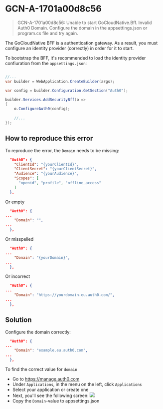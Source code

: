 # GCN-A-1701a00d8c56

> GCN-A-1701a00d8c56: Unable to start GoCloudNative.Bff. Invalid Auth0 Domain. Configure the domain in the appsettings.json or program.cs file and try again.


The GoCloudNative BFF is a authentication gateway. As a result, you must configure an identity provider (correctly) in order for it to start.

To bootstrap the BFF, it's recommended to load the identity provider confiuration from the `appsettings.json`:

```csharp

//...
var builder = WebApplication.CreateBuilder(args);

var config = builder.Configuration.GetSection("Auth0");

builder.Services.AddSecurityBff(o =>
{
    o.ConfigureAuth0(config);
    
    //...
});
```

## How to reproduce this error

To reproduce the error, the `Domain` needs to be missing:

```json
  "Auth0": {
    "ClientId": "{yourClientId}",
    "ClientSecret": "{yourClientSecret}",
    "Audience": "{yourAudience}",
    "Scopes": [
      "openid", "profile", "offline_access"
    ]
  },
```

Or empty

```json
  "Auth0": {
...
    "Domain": "",
...
  },
```

Or misspelled

```json
  "Auth0": {
...
    "Donain": "{yourDomain}",
...
  },
```

Or incorrect

```json
  "Auth0": {
...
    "Domain": "https://yourdomain.eu.auth0.com/",
...
  },
```

## Solution

Configure the domain correctly:

```json
  "Auth0": {
...
    "Domain": "example.eu.auth0.com",
...
  },
```

To find the correct value for `domain`

- Go to https://manage.auth0.com
- Under `Applications`, in the menu on the left, click `Applications`
- Select your application or create one
- Next, you'll see the following screen: ![](https://raw.githubusercontent.com/thecloudnativewebapp/GoCloudNative.Bff/main/docs/gocloudnative.org/content/integration-manuals/quickstarts/auth0/clientid-secret.png)
- Copy the `Domain`-value to appsettings.json
